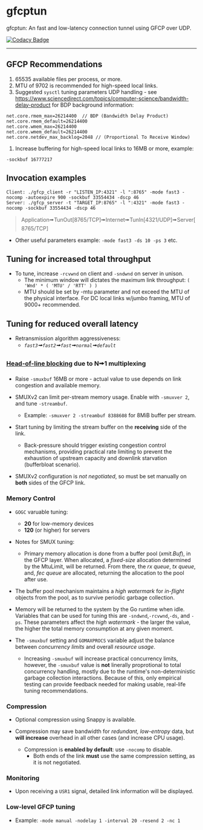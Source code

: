# gfcptun

gfcptun: An fast and low-latency connection tunnel using GFCP over UDP.

[![Codacy Badge](https://api.codacy.com/project/badge/Grade/a01d5d75fe8143e0b1a6962f3e54ae14)](https://app.codacy.com/gh/gridfinity/gfcptun?utm_source=github.com&utm_medium=referral&utm_content=gridfinity/gfcptun&utm_campaign=Badge_Grade)

---

## GFCP Recommendations

1. 65535 available files per process, or more.
2. MTU of 9702 is recommended for high-speed local links.
3. Suggested `sysctl` tuning parameters UDP handling - see
   <https://www.sciencedirect.com/topics/computer-science/bandwidth-delay-product>
   for BDP background information:

```text
net.core.rmem_max=26214400  // BDP (Bandwidth Delay Product)
net.core.rmem_default=26214400
net.core.wmem_max=26214400
net.core.wmem_default=26214400
net.core.netdev_max_backlog=2048 // (Proportional To Receive Window)
```

1. Increase buffering for high-speed local links to 16MB or more, example:

```text
-sockbuf 16777217
```

## Invocation examples

```text
Client: ./gfcp_client -r "LISTEN_IP:4321" -l ":8765" -mode fast3 -nocomp -autoexpire 900 -sockbuf 33554434 -dscp 46
Server: ./gfcp_server -t "TARGET_IP:8765" -l ":4321" -mode fast3 -nocomp -sockbuf 33554434 -dscp 46
```

> Application🠚TunOut[8765/TCP]🠚Internet🠚TunIn[4321/UDP]🠚Server[8765/TCP]

- Other useful parameters example: `-mode fast3 -ds 10 -ps 3` etc.

## Tuning for increased total throughput

- To tune, increase `-rcvwnd` on client and `-sndwnd` on server in unison.
  - The minimum window will dictates the maximum link throughput:
    `( 'Wnd' * ( 'MTU' / 'RTT' ) )`
  - MTU should be set by -mtu parameter and not exceed the MTU of the physical
    interface. For DC local links w/jumbo framing, MTU of 9000+ recommended.

## Tuning for reduced overall latency

- Retransmission algorithm aggressiveness:
  - _`fast3`🠚`fast2`🠚`fast`🠚`normal`🠚`default`_

### [Head-of-line blocking](https://www.sciencedirect.com/topics/computer-science/head-of-line-blocking) due to N🠚1 multiplexing

- Raise `-smuxbuf` 16MB or more - actual value to use depends on link congestion
  and available memory.
- SMUXv2 can limit per-stream memory usage. Enable with `-smuxver 2`, and tune
  `-streambuf`.

  - Example: `-smuxver 2 -streambuf 8388608` for 8MiB buffer per stream.

- Start tuning by limiting the stream buffer on the **receiving** side of the
  link.

  - Back-pressure should trigger existing congestion control mechanisms,
    providing practical rate limiting to prevent the exhaustion of upstream
    capacity and downlink starvation (bufferbloat scenario).

- SMUXv2 configuration is _not negotiated_, so must be set manually on **both**
  sides of the GFCP link.

### Memory Control

- `GOGC` varuable tuning:

  - **20** for low-memory devices
  - **120** (or higher) for servers

- Notes for SMUX tuning:

  - Primary memory allocation is done from a buffer pool (_xmit.Buf_), in the
    GFCP layer. When allocated, a _fixed-size_ allocation determined by the
    MtuLimit, will be returned. From there, the _rx queue_, _tx queue_, and,
    _fec queue_ are allocated, returning the allocation to the pool after use.

- The buffer pool mechanism maintains a _high watermark_ for _in-flight_ objects
  from the pool, as to survive periodic garbage collection.

- Memory will be returned to the system by the Go runtime when idle. Variables
  that can be used for tuning this are `-sndwnd`,`-rcvwnd`,`-ds`, and `-ps`.
  These parameters affect the _high watermark_ - the larger the value, the
  higher the total memory consumption at any given moment.

- The `-smuxbuf` setting and `GOMAXPROCS` variable adjust the balance between
  _concurrency limits_ and overall _resource usage_.
  - Increasing `-smuxbuf` will increase practical concurrency limits, however,
    the `-smuxbuf` value is **not** linerally proprotional to total concurrency
    handling, mostly due to the runtime's non-deterministic garbage collection
    interactions. Because of this, only empirical testing can provide feedback
    needed for making usable, real-life tuning recommendations.

### Compression

- Optional compression using Snappy is available.

- Compression may save bandwidth for _redundant, low-entropy_ data, but **will**
  **increase** overhead in all other cases (and increase CPU usage).
  - Compression is **enabled by default**: use `-nocomp` to disable.
    - Both ends of the link **must** use the same compression setting, as it is
      not negotiated.

### Monitoring

- Upon receiving a `USR1` signal, detailed link information will be displayed.

### Low-level GFCP tuning

- Example: `-mode manual -nodelay 1 -interval 20 -resend 2 -nc 1`
